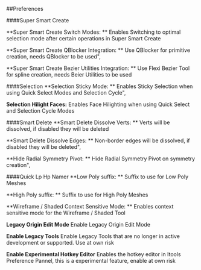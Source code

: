 ##Preferences

####Super Smart Create

**Super Smart Create Switch Modes: **
Enables Switching to optimal selection mode after certain operations in Super Smart Create

**Super Smart Create QBlocker Integration: **
Use QBlocker for primitive creation, needs QBlocker to be used",


**Super Smart Create Bezier Utilities Integration: **
Use Flexi Bezier Tool for spline creation, needs Beier Utilities to be used

####Selection
**Selection Sticky Mode: **
Enables Sticky Selection when using Quick Select Modes and Selection Cycle",


**Selection Hilight Faces:**
Enables Face Hilighting when using Quick Select and Selection Cycle Modes

####Smart Delete
**Smart Delete Dissolve Verts: **
Verts will be dissolved, if disabled they will be deleted

**Smart Delete Dissolve Edges: **
Non-border edges will be dissolved, if disabled they will be deleted",


**Hide Radial Symmetry Pivot: **
Hide Radial Symmetry Pivot on symmetry creation",

####Quick Lp Hp Namer
**Low Poly suffix: **
Suffix to use for Low Poly Meshes

**High Poly suffix: **
Suffix to use for High Poly Meshes

**Wireframe / Shaded Context Sensitive Mode: **
Enables context sensitive mode for the Wireframe / Shaded Tool


**Legacy Origin Edit Mode**
Enable Legacy Origin Edit Mode

**Enable Legacy Tools**
Enable Legacy Tools that are no longer in active development or supported. Use at own risk

**Enable Experimental Hotkey Editor**
Enables the hotkey editor in Itools Preference Pannel, this is a experimental feature, enable at own risk